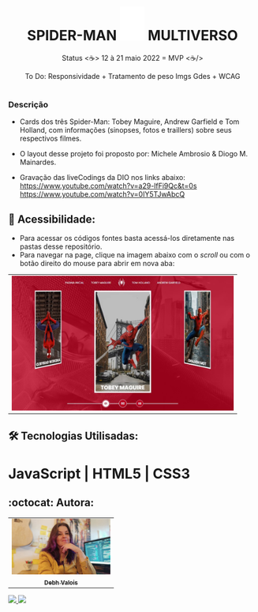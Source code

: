 <h1 align="center"> SPIDER-MAN <img alt="Icone Aranha" title="Spider-Man" src="./assets/images/icons/spider.svg" width="50px"/> MULTIVERSO </h1>
<p align="center">Status <☕> 12 à 21 maio 2022 = MVP <☕/></p> 
<p align="center">To Do: Responsividade + Tratamento de peso Imgs Gdes + WCAG</p>

# 
### Descrição
- Cards dos três Spider-Man: Tobey Maguire, Andrew Garfield e Tom Holland, com informações (sinopses, fotos e traillers) sobre seus respectivos filmes.

- O layout desse projeto foi proposto por: Michele Ambrosio & Diogo M. Mainardes. 
- Gravação das liveCodings da DIO nos links abaixo:
https://www.youtube.com/watch?v=a29-lfFi9Qc&t=0s
https://www.youtube.com/watch?v=0IY5TJwAbcQ

## 📁 Acessibilidade:
- Para acessar os códigos fontes basta acessá-los diretamente nas pastas desse repositório.     
- Para navegar na page, clique na imagem abaixo com o *scroll* ou com o botão direito do mouse para abrir em nova aba:
<table align="center">
  <tr>
    <td>
      <a href="https://debhvalois.github.io/spiderman-multiverso/" alt="Page" target="_blank">
        <img src="./github/tobey.jpeg" width="450px" alt="Print da Page"/>
      </a>
    </td>
  </tr>
</table>

## :hammer_and_wrench: Tecnologias Utilisadas:
# JavaScript | HTML5 | CSS3
## :octocat: Autora: 
<table>
  <tr>
    <td align="center">
      <a href="#">
        <img src="./github/autora.jpg" width="200px" alt="Retrato de Debh"/><br>
        <sub>
          <b>Debh Valois</b>
        </sub>
      </a>
    </td>
  </tr>
</table>
<a href="https://www.linkedin.com/in/debhvaloispsy/" alt="LinkedIn" target="_blank">
<img src="https://img.shields.io/badge/LinkedIn-%230077B5.svg?&style=flat-square&logo=linkedin&logoColor=white">
</a>
<a href="https://wa.me/message/ONHPRA62USWYK1" alt="WhatsApp" target="_blank">
<img src="https://img.shields.io/badge/-WhatsApp-25d366?style=flat-square&labelColor=25d366&logo=whatsapp&logoColor=white&link=https://wa.me/5584981430120">
</a>
